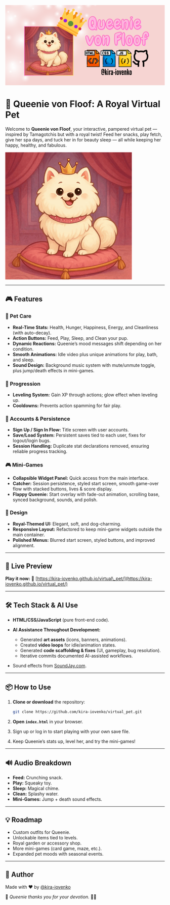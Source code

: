 ![Banner](https://github.com/kira-iovenko/virtual_pet/raw/main/assets/newBanner.png)

# 👑 Queenie von Floof: A Royal Virtual Pet

Welcome to **Queenie von Floof**, your interactive, pampered virtual pet — inspired by Tamagotchis but with a royal twist! Feed her snacks, play fetch, give her spa days, and tuck her in for beauty sleep — all while keeping her happy, healthy, and fabulous.

![Queenie Preview](https://github.com/kira-iovenko/virtual_pet/raw/main/assets/thriving.gif)

---

## 🎮 Features

### 🐾 Pet Care

* **Real-Time Stats:** Health, Hunger, Happiness, Energy, and Cleanliness (with auto-decay).
* **Action Buttons:** Feed, Play, Sleep, and Clean your pup.
* **Dynamic Reactions:** Queenie’s mood messages shift depending on her condition.
* **Smooth Animations:** Idle video plus unique animations for play, bath, and sleep.
* **Sound Design:** Background music system with mute/unmute toggle, plus jump/death effects in mini-games.

### 🌟 Progression

* **Leveling System:** Gain XP through actions; glow effect when leveling up.
* **Cooldowns:** Prevents action spamming for fair play.

### 👤 Accounts & Persistence

* **Sign Up / Sign In Flow:** Title screen with user accounts.
* **Save/Load System:** Persistent saves tied to each user, fixes for logout/login bugs.
* **Session Handling:** Duplicate stat declarations removed, ensuring reliable progress tracking.

### 🎮 Mini-Games

* **Collapsible Widget Panel:** Quick access from the main interface.
* **Catcher:** Session persistence, styled start screen, smooth game-over flow with stacked buttons, lives & score display.
* **Flappy Queenie:** Start overlay with fade-out animation, scrolling base, synced background, sounds, and polish.

### 🎨 Design

* **Royal-Themed UI:** Elegant, soft, and dog-charming.
* **Responsive Layout:** Refactored to keep mini-game widgets outside the main container.
* **Polished Menus:** Blurred start screen, styled buttons, and improved alignment.

---

## 🚀 Live Preview

**Play it now:**
🔗 [https://kira-iovenko.github.io/virtual\_pet/](https://kira-iovenko.github.io/virtual_pet/)

---

## 🛠️ Tech Stack & AI Use

* **HTML/CSS/JavaScript** (pure front-end code).
* **AI Assistance Throughout Development:**

  * Generated **art assets** (icons, banners, animations).
  * Created **video loops** for idle/animation states.
  * Generated **code scaffolding & fixes** (UI, gameplay, bug resolution).
  * Iterative commits documented AI-assisted workflows.
* Sound effects from [SoundJay.com](https://www.soundjay.com/).

---

## 📦 How to Use

1. **Clone or download** the repository:

   ```bash
   git clone https://github.com/kira-iovenko/virtual_pet.git
   ```
2. **Open `index.html`** in your browser.
3. Sign up or log in to start playing with your own save file.
4. Keep Queenie’s stats up, level her, and try the mini-games!

---

## 🔊 Audio Breakdown

* **Feed:** Crunching snack.
* **Play:** Squeaky toy.
* **Sleep:** Magical chime.
* **Clean:** Splashy water.
* **Mini-Games:** Jump + death sound effects.

---

## 💡 Roadmap

* Custom outfits for Queenie.
* Unlockable items tied to levels.
* Royal garden or accessory shop.
* More mini-games (card game, maze, etc.).
* Expanded pet moods with seasonal events.

---

## 🙌 Author

Made with ❤️ by [@kira-iovenko](https://github.com/kira-iovenko)

👑 *Queenie thanks you for your devotion.* 💖🐾
